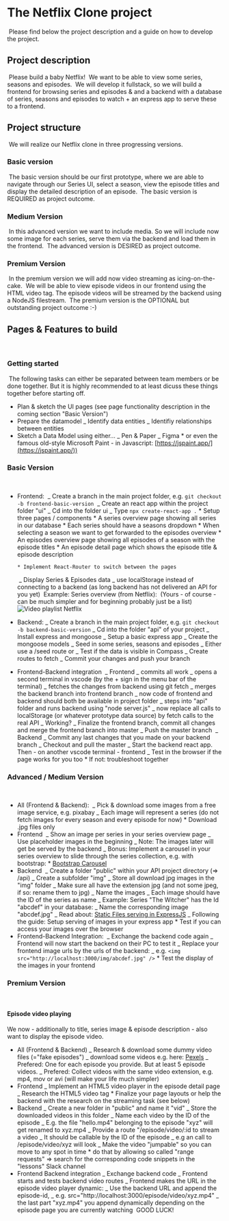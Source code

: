 # The Netflix Clone project

​
Please find below the project description and a guide on how to develop the project.
​

## Project description

​
Please build a baby Netflix!
​
We want to be able to view some series, seasons and episodes.
​
We will develop it fullstack, so we will build a frontend for browsing series and episodes & and a backend with a database of series, seasons and episodes to watch + an express app to serve these to a frontend.
​

## Project structure

​
We will realize our Netflix clone in three progressing versions.
​

### Basic version

​
The basic version should be our first prototype, where we are able to navigate through our Series UI, select a season, view the episode titles and display the detailed description of an episode.
​
The basic version is REQUIRED as project outcome.
​

### Medium Version

​
In this advanced version we want to include media. So we will include now some image for each series, serve them via the backend and load them in the frontend.
​
The advanced version is DESIRED as project outcome.
​

### Premium Version

​
In the premium version we will add now video streaming as icing-on-the-cake.
​
We will be able to view episode videos in our frontend using the HTML video tag. The episode videos will be streamed by the backend using a NodeJS filestream.
​
The premium version is the OPTIONAL but outstanding project outcome :-)
​
​

## Pages & Features to build

​

### Getting started

​
The following tasks can either be separated between team members or be done together. But it is highly recommended to at least dicuss these things together before starting off.
​

- Plan & sketch the UI pages (see page functionality description in the coming section "Basic Version")
  ​
- Prepare the datamodel
  _ Identify data entities
  _ Identifiy relationships between entities
  ​
- Sketch a Data Model using either...
  _ Pen & Paper
  _ Figma \* or even the famous old-style Microsoft Paint - in Javascript: [https://jspaint.app/](https://jspaint.app/))
  ​
  ​

### Basic Version

​

- Frontend:
  ​
  _ Create a branch in the main project folder, e.g. `git checkout -b frontend-basic-version`
  ​
  _ Create an react app within the project folder "ui"
  _ Cd into the folder ui
  _ Type `npx create-react-app .`
      * Setup three pages / components
          * A series overview page showing all series in our database
              * Each series should have a seasons dropdown
              * When selecting a season we want to get forwarded to the episodes overview
          * An episodes overview page showing all episodes of a season with the episode titles
          * An episode detail page which shows the episode title & episode description

      * Implement React-Router to switch between the pages
  ​
  _ Display Series & Episodes data
  _ use localStorage instead of connecting to a backend (as long backend has not delivered an API for you yet)
  ​
  Example: Series overview (from Netflix):
  ​
  (Yours - of course - can be much simpler and for beginning probably just be a list)
  ​
  ![Video playlist Netflix](https://miro.medium.com/max/1980/0*dg93Y74EKQD50dC-)
  ​
  ​
  ​
- Backend:
  _ Create a branch in the main project folder, e.g. `git checkout -b backend-basic-version`
  _ Cd into the folder "api" of your project
  _ Install express and mongoose
  _ Setup a basic express app
  _ Create the mongoose models
  _ Seed in some series, seasons and episodes
  _ Either use a /seed route or
  _ Test if the data is visible in Compass
  _ Create routes to fetch
  _ Commit your changes and push your branch
  ​
  ​
- Frontend-Backend integration
  ​
  _ Frontend
  _ commits all work
  _ opens a second terminal in vscode (by the + sign in the menu bar of the terminal)
  _ fetches the changes from backend using git fetch
  _ merges the backend branch into frontend branch
  _ now code of frontend and backend should both be available in project folder
  _ steps into "api" folder and runs backend using "node server.js"
  _ now replace all calls to localStorage (or whatever prototype data source) by fetch calls to the real API
  _ Working?
  _ Finalize the frontend branch, commit all changes and merge the frontend branch into master
  _ Push the master branch
  ​
  _ Backend
  _ Commit any last changes that you made on your backend branch
  _ Checkout and pull the master
  _ Start the backend react app. Then - on another vscode terminal - frontend
  _ Test in the browser if the page works for you too \* If not: troubleshoot together
  ​
  ​

### Advanced / Medium Version

​

- All (Frontend & Backend):
  ​
  _ Pick & download some images from a free image service, e.g. pixabay
  _ Each image will represent a series (do not fetch images for every season and every episode for now) \* Download .jpg files only
  ​
- Frontend
  ​
  _ Show an image per series in your series overview page
  _ Use placeholder images in the beginning
  _ Note: The images later will get be served by the backend
  _ Bonus: Implement a carousel in your series overview to slide through the series collection, e.g. with bootstrap: \* [Bootstrap Carousel](https://www.w3schools.com/bootstrap/bootstrap_carousel.asp)
  ​
  ​
- Backend
  ​
  _ Create a folder "public" within your API project directory (=> /api)
  _ Create a subfolder "img"
  _ Store all download jpg images in the "img" folder
  _ Make sure all have the extension jpg (and not some jpeg, if so: rename them to jpg)
  _ Name the images
  _ Each image should have the ID of the series as name
  _ Example: Series "The Witcher" has the Id "abcdef" in your database:
  _ Name the corresponding image "abcdef.jpg"
  _ Read about: [Static Files serving in ExpressJS](https://expressjs.com/en/starter/static-files.html)
  _ Following the guide: Setup serving of images in your express app \* Test if you can access your images over the browser
  ​
  ​
- Frontend-Backend Integration:
  ​
  _ Exchange the backend code again
  _ Frontend will now start the backend on their PC to test it
  _ Replace your frontend image urls by the urls of the backend:
  _ e.g. `<img src="http://localhost:3000/img/abcdef.jpg" />` \* Test the display of the images in your frontend
  ​
  ​

### Premium Version

​

#### Episode video playing

We now - additionally to title, series image & episode description - also want to display the episode video.
​

- All (Frontend & Backend)
  _ Research & download some dummy video files (="fake episodes")
  _ download some videos e.g. here: [Pexels](https://www.pexels.com/videos/)
  _ Prefered: One for each episode you provide. But at least 5 episode videos.
  _ Prefered: Collect videos with the same video extension, e.g. mp4, mov or avi (will make your life much simpler)
  ​
- Frontend
  _ Implement an HTML5 video player in the episode detail page
  _ Research the HTML5 video tag \* Finalize your page layouts or help the backend with the research on the streaming task (see below)
  ​
- Backend
  _ Create a new folder in "public" and name it "vid"
  _ Store the downloaded videos in this folder
  _ Name each video by the ID of the episode
  _ E.g. the file "hello.mp4" belonging to the episode "xyz" will get renamed to xyz.mp4
  _ Provide a route "/episode/video/:id to stream a video
  _ It should be callable by the ID of the episode
  _ e.g an call to /episode/video/xyz will look
  _ Make the video "jumpable" so you can move to any spot in time \* do that by allowing so called "range requests" => search for the corresponding code snippets in the "lessons" Slack channel
  ​
- Frontend Backend integration
  _ Exchange backend code
  _ Frontend starts and tests backend video routes
  _ Frontend makes the URL in the episode video player dynamic:
  _ Use the backend URL and append the episode-id,
  _ e.g. src="http://localhost:3000/episode/video/xyz.mp4"
  _ the last part "xyz.mp4" you append dynamically depending on the episode page you are currently watching
  ​
  GOOD LUCK!
